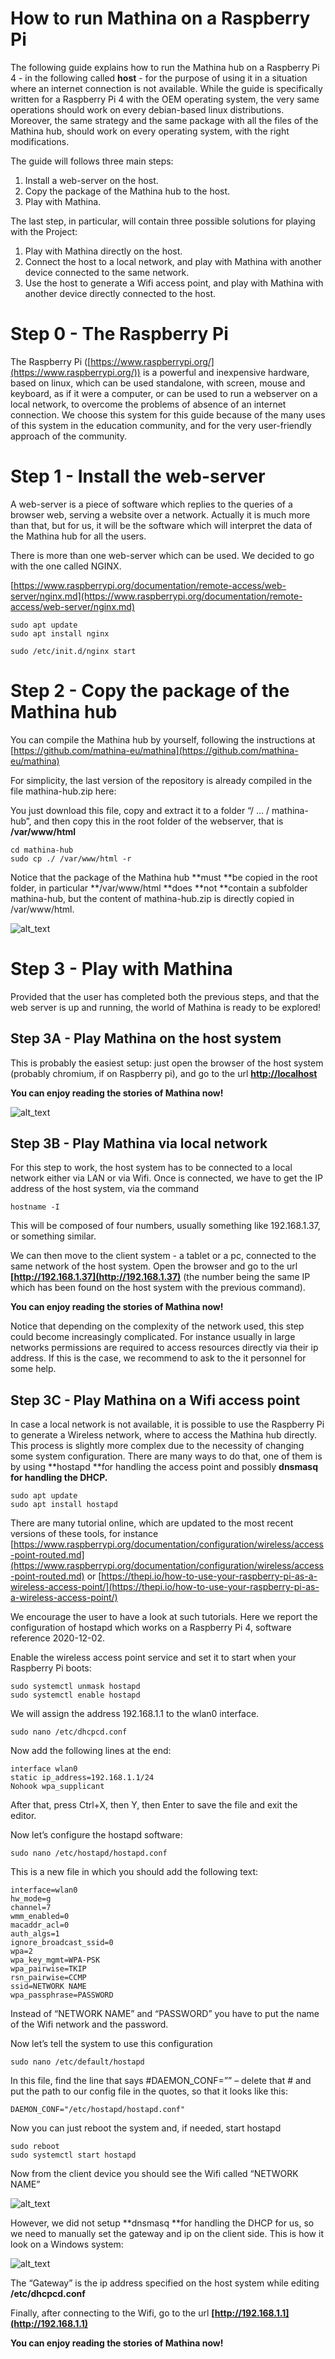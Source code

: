# How to run Mathina on a Raspberry Pi

The following guide explains how to run the Mathina hub on a Raspberry Pi 4 - in the following called **host** - for the purpose of using it in a situation where an internet connection is not available. While the guide is specifically written for a Raspberry Pi 4 with the OEM operating system, the very same operations should work on every debian-based linux distributions. Moreover, the same strategy and the same package with all the files of the Mathina hub, should work on every operating system, with the right modifications.

The guide will follows three main steps:



1. Install a web-server on the host.
2. Copy the package of the Mathina hub to the host.
3. Play with Mathina.

The last step, in particular, will contain three possible solutions for playing with the Project:



1. Play with Mathina directly on the host.
2. Connect the host to a local network, and play with Mathina with another device connected to the same network.
3. Use the host to generate a Wifi access point, and play with Mathina with another device directly connected to the host.


# Step 0 - The Raspberry Pi

The Raspberry Pi ([https://www.raspberrypi.org/](https://www.raspberrypi.org/)) is a powerful and inexpensive hardware, based on linux, which can be used standalone, with screen, mouse and keyboard, as if it were a computer, or can be used to run a webserver on a local network, to overcome the problems of absence of an internet connection. We choose this system for this guide because of the many uses of this system in the education community, and for the very user-friendly approach of the community.


# Step 1 - Install the web-server

A web-server is a piece of software which replies to the queries of a browser web, serving a website over a network. Actually it is much more than that, but for us, it will be the software which will interpret the data of the Mathina hub for all the users.

There is more than one web-server which can be used. We decided to go with the one called NGINX.

[https://www.raspberrypi.org/documentation/remote-access/web-server/nginx.md](https://www.raspberrypi.org/documentation/remote-access/web-server/nginx.md)


```
sudo apt update
sudo apt install nginx
```



```
sudo /etc/init.d/nginx start
```



# Step 2 - Copy the package of the Mathina hub

You can compile the Mathina hub by yourself, following the instructions at [https://github.com/mathina-eu/mathina](https://github.com/mathina-eu/mathina)

For simplicity, the last version of the repository is already compiled in the file mathina-hub.zip here:

You just download this file, copy and extract it to a folder “/ ... / mathina-hub”, and then copy this in the root folder of the webserver, that is **/var/www/html**


```
cd mathina-hub
sudo cp ./ /var/www/html -r
```


Notice that the package of the Mathina hub **must **be copied in the root folder, in particular **/var/www/html **does **not **contain a subfolder mathina-hub, but the content of mathina-hub.zip is directly copied in /var/www/html.


![alt_text](images/image1.png "image_tooltip")


# Step 3 - Play with Mathina

Provided that the user has completed both the previous steps, and that the web server is up and running, the world of Mathina is ready to be explored!


## Step 3A - Play Mathina on the host system

This is probably the easiest setup: just open the browser of the host system (probably chromium, if on Raspberry pi), and go to the url **[http://localhost](http://localhost)**

**You can enjoy reading the stories of Mathina now!**

![alt_text](images/image2.png "image_tooltip")


## Step 3B - Play Mathina via local network

For this step to work, the host system has to be connected to a local network either via LAN or via Wifi. Once is connected, we have to get the IP address of the host system, via the command


```
hostname -I
```


This will be composed of four numbers, usually something like 192.168.1.37, or something similar.

We can then move to the client system - a tablet or a pc, connected to the same network of the host system. Open the browser and go to the url **[http://192.168.1.37](http://192.168.1.37)** (the number being the same IP which has been found on the host system with the previous command).

**You can enjoy reading the stories of Mathina now!**

Notice that depending on the complexity of the network used, this step could become increasingly complicated. For instance usually in large networks permissions are required to access resources directly via their ip address. If this is the case, we recommend to ask to the it personnel for some help.


## Step 3C - Play Mathina on a Wifi access point

In case a local network is not available, it is possible to use the Raspberry Pi to generate a Wireless network, where to access the Mathina hub directly. This process is slightly more complex due to the necessity of changing some system configuration. There are many ways to do that, one of them is by using **hostapd **for handling the access point and possibly **dnsmasq **for handling the DHCP**.**


```
sudo apt update
sudo apt install hostapd
```


There are many tutorial online, which are updated to the most recent versions of these tools, for instance [https://www.raspberrypi.org/documentation/configuration/wireless/access-point-routed.md](https://www.raspberrypi.org/documentation/configuration/wireless/access-point-routed.md) or [https://thepi.io/how-to-use-your-raspberry-pi-as-a-wireless-access-point/](https://thepi.io/how-to-use-your-raspberry-pi-as-a-wireless-access-point/)

We encourage the user to have a look at such tutorials. Here we report the configuration of hostapd which works on a Raspberry Pi 4, software reference 2020-12-02.

Enable the wireless access point service and set it to start when your Raspberry Pi boots:


```
sudo systemctl unmask hostapd
sudo systemctl enable hostapd
```


We will assign the address 192.168.1.1 to the wlan0 interface.


```
sudo nano /etc/dhcpcd.conf
```


Now add the following lines at the end:


```
interface wlan0
static ip_address=192.168.1.1/24
Nohook wpa_supplicant
```


After that, press Ctrl+X, then Y, then Enter to save the file and exit the editor.

Now let’s configure the hostapd software:


```
sudo nano /etc/hostapd/hostapd.conf
```


This is a new file in which you should add the following text:


```
interface=wlan0
hw_mode=g
channel=7
wmm_enabled=0
macaddr_acl=0
auth_algs=1
ignore_broadcast_ssid=0
wpa=2
wpa_key_mgmt=WPA-PSK
wpa_pairwise=TKIP
rsn_pairwise=CCMP
ssid=NETWORK NAME
wpa_passphrase=PASSWORD
```


Instead of “NETWORK NAME” and “PASSWORD” you have to put the name of the Wifi network and the password.

Now let’s tell the system to use this configuration


```
sudo nano /etc/default/hostapd
```


In this file, find the line that says #DAEMON_CONF=”” – delete that # and put the path to our config file in the quotes, so that it looks like this:


```
DAEMON_CONF="/etc/hostapd/hostapd.conf"
```


Now you can just reboot the system and, if needed, start hostapd


```
sudo reboot
sudo systemctl start hostapd
```


Now from the client device you should see the Wifi called “NETWORK NAME”


![alt_text](images/image3.png "image_tooltip")


However, we did not setup **dnsmasq **for handling the DHCP for us, so we need to manually set the gateway and ip on the client side. This is how it look on a Windows system:



![alt_text](images/image4.png "image_tooltip")


The “Gateway” is the ip address specified on the host system while editing **/etc/dhcpcd.conf**

Finally, after connecting to the Wifi, go to the url **[http://192.168.1.1](http://192.168.1.1)**

**You can enjoy reading the stories of Mathina now!**
